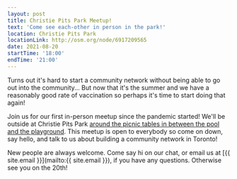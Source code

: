 ```yaml
---
layout: post
title: Christie Pits Park Meetup!
text: 'Come see each-other in person in the park!'
location: Christie Pits Park
locationLink: http://osm.org/node/6917209565
date: 2021-08-20
startTime: '18:00'
endTime: '21:00'
---
```


Turns out it's hard to start a community network without being able to go out into the community... But now that it's the summer and we have a reasonably good rate of vaccination so perhaps it's time to start doing that again!

Join us for our first in-person meetup since the pandemic started!  We'll be outside at Christie Pits Park [around the picnic tables in between the pool and the playground](https://www.openstreetmap.org/node/6917209565).  This meetup is open to everybody so come on down, say hello, and talk to us about building a community network in Toronto!

New people are always welcome. Come say hi on our chat, or email us at [{{ site.email }}](mailto:{{ site.email }}), if you have any questions.  Otherwise see you on the 20th!
